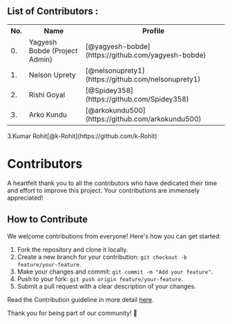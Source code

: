 ## List of Contributors :
<table>
<tr><th>No.</th><th>Name</th><th>Profile</th></tr>
<tr><td>0.</td><td>Yagyesh Bobde (Project Admin)</td><td>[@yagyesh-bobde](https://github.com/yagyesh-bobde)</td></tr>
<tr><td>1.</td><td>Nelson Uprety</td><td>[@nelsonuprety1](https://github.com/nelsonuprety1)</td></tr>
<tr><td>2.</td><td>Rishi Goyal</td><td>[@Spidey358](https://github.com/Spidey358)</td></tr>
<tr><td>3.</td><td>Arko Kundu</td><td>[@arkokundu500](https://github.com/arkokundu500)</td></tr></table>
<tr><td>3.</td><td>Kumar Rohit</td><td>[@k-Rohit](https://github.com/k-Rohit)</td></tr></table>

# Contributors

A heartfelt thank you to all the contributors who have dedicated their time and effort to improve this project. Your contributions are immensely appreciated!

## How to Contribute

We welcome contributions from everyone! Here's how you can get started:

1. Fork the repository and clone it locally.
2. Create a new branch for your contribution: `git checkout -b feature/your-feature`.
3. Make your changes and commit: `git commit -m "Add your feature"`.
4. Push to your fork: `git push origin feature/your-feature`.
5. Submit a pull request with a clear description of your changes.

Read the Contribution guideline in more detail [here]().

Thank you for being part of our community! 🙌
